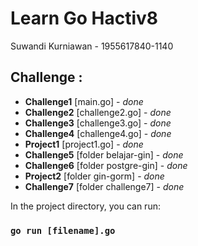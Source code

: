 # Learn Go Hactiv8

Suwandi Kurniawan - 1955617840-1140

## Challenge :

- **Challenge1** [main.go] - *done* 
- **Challenge2** [challenge2.go] - *done* 
- **Challenge3** [challenge3.go] - *done* 
- **Challenge4** [challenge4.go] - *done* 
- **Project1** [project1.go] - *done* 
- **Challenge5** [folder belajar-gin] - *done*
- **Challenge6** [folder postgre-gin] - *done*
- **Project2** [folder gin-gorm] - *done* 
- **Challenge7** [folder challenge7] - *done*

In the project directory, you can run:

### `go run [filename].go`
